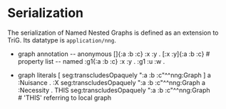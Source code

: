 # Serialization

The serialization of Named Nested Graphs is defined as an extension to TriG. Its datatype is `application/nng`.


- graph annotation
-- anonymous
   []{:a :b :c} :x :y .
   [:x :y]{:a :b :c}       # property list
-- named
   :g1{:a :b :c} :x :y .
   :g1 :u :w .


- graph literals
[ seg:transcludesOpaquely ":a :b :c"^^nng:Graph ] a :Nuisance .
:X seg:transcludesOpaquely ":a :b :c"^^nng:Graph a :Necessity .
THIS seg:transcludesOpaquely ":a :b :c"^^nng:Graph  
                          # 'THIS' referring to local graph



	